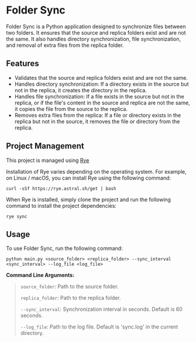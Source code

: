# Folder Sync

Folder Sync is a Python application designed to synchronize files between two folders. It ensures that the source and replica folders exist and are not the same. It also handles directory synchronization, file synchronization, and removal of extra files from the replica folder.

## Features

- Validates that the source and replica folders exist and are not the same.
- Handles directory synchronization: If a directory exists in the source but not in the replica, it creates the directory in the replica.
- Handles file synchronization: If a file exists in the source but not in the replica, or if the file's content in the source and replica are not the same, it copies the file from the source to the replica.
- Removes extra files from the replica: If a file or directory exists in the replica but not in the source, it removes the file or directory from the replica.

## Project Management

This project is managed using [Rye](https://github.com/rye/rye)

Installation of Rye varies depending on the operating system. For example, on Linux / macOS, you can install Rye using the following command:
```commandline
curl -sSf https://rye.astral.sh/get | bash
```

When Rye is installed, simply clone the project and run the following command to install the project dependencies:
```commandline
rye sync
```

## Usage

To use Folder Sync, run the following command:
```commandline
python main.py <source_folder> <replica_folder> --sync_interval <sync_interval> --log_file <log_file>
```

**Command Line Arguments:** 
>`source_folder`: Path to the source folder.
> 
>`replica_folder`: Path to the replica folder.
> 
>`--sync_interval`: Synchronization interval in seconds. Default is 60 seconds.
> 
>`--log_file`: Path to the log file. Default is 'sync.log' in the current directory.

